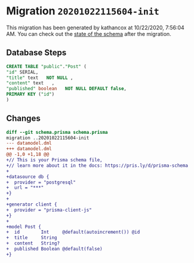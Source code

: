 # Migration `20201022115604-init`

This migration has been generated by kathancox at 10/22/2020, 7:56:04 AM.
You can check out the [state of the schema](./schema.prisma) after the migration.

## Database Steps

```sql
CREATE TABLE "public"."Post" (
"id" SERIAL,
"title" text   NOT NULL ,
"content" text   ,
"published" boolean   NOT NULL DEFAULT false,
PRIMARY KEY ("id")
)
```

## Changes

```diff
diff --git schema.prisma schema.prisma
migration ..20201022115604-init
--- datamodel.dml
+++ datamodel.dml
@@ -1,0 +1,18 @@
+// This is your Prisma schema file,
+// learn more about it in the docs: https://pris.ly/d/prisma-schema
+
+datasource db {
+  provider = "postgresql"
+  url = "***"
+}
+
+generator client {
+  provider = "prisma-client-js"
+}
+
+model Post {
+  id        Int     @default(autoincrement()) @id
+  title     String
+  content   String?
+  published Boolean @default(false)
+}
```


